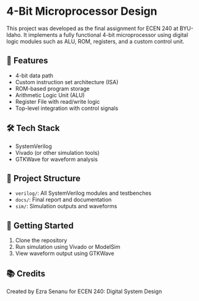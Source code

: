 # 4-Bit Microprocessor Design

This project was developed as the final assignment for ECEN 240 at BYU-Idaho. It implements a fully functional 4-bit microprocessor using digital logic modules such as ALU, ROM, registers, and a custom control unit.

## 🧠 Features
- 4-bit data path
- Custom instruction set architecture (ISA)
- ROM-based program storage
- Arithmetic Logic Unit (ALU)
- Register File with read/write logic
- Top-level integration with control signals

## 🛠 Tech Stack
- SystemVerilog
- Vivado (or other simulation tools)
- GTKWave for waveform analysis

## 📁 Project Structure
- `verilog/`: All SystemVerilog modules and testbenches
- `docs/`: Final report and documentation
- `sim/`: Simulation outputs and waveforms

## 🚀 Getting Started
1. Clone the repository
2. Run simulation using Vivado or ModelSim
3. View waveform output using GTKWave

## 📚 Credits
Created by Ezra Senanu for ECEN 240: Digital System Design
